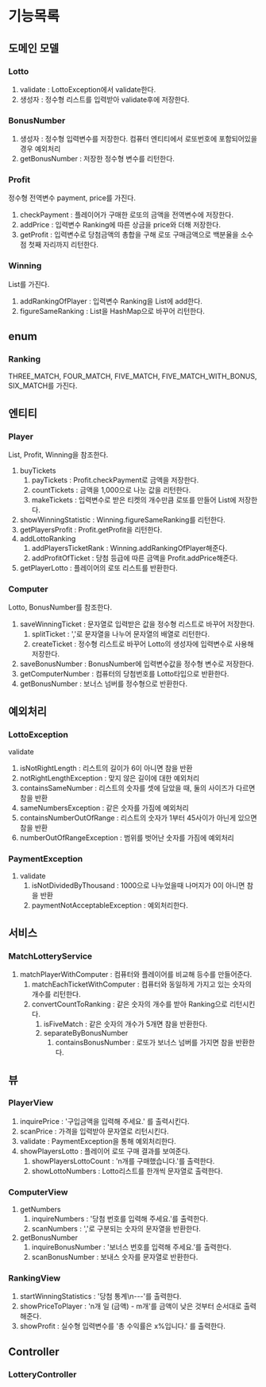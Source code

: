 # 기능목록
## 도메인 모델
### Lotto
1. validate : LottoException에서 validate한다. 
2. 생성자 : 정수형 리스트를 입력받아 validate후에 저장한다.

### BonusNumber
1. 생성자 : 정수형 입력변수를 저장한다. 컴퓨터 엔티티에서 로또번호에 포함되어있을 경우 예외처리
2. getBonusNumber : 저장한 정수형 변수를 리턴한다. 

### Profit
정수형 전역변수 payment, price를 가진다. 
1. checkPayment : 플레이어가 구매한 로또의 금액을 전역변수에 저장한다. 
2. addPrice : 입력변수 Ranking에 따른 상금을 price와 더해 저장한다.
3. getProfit : 입력변수로 당첨금액의 총합을 구해 로또 구매금액으로 백분율을 소수점 첫째 자리까지 리턴한다. 

### Winning
List<Ranking>를 가진다. 
1. addRankingOfPlayer : 입력변수 Ranking을 List<Ranking>에 add한다. 
2. figureSameRanking : List<Ranking>을 HashMap으로 바꾸어 리턴한다. 

## enum
### Ranking
THREE_MATCH, FOUR_MATCH, FIVE_MATCH, FIVE_MATCH_WITH_BONUS, SIX_MATCH를 가진다.

## 엔티티
### Player
List<Lotto>, Profit, Winning을 참조한다. 
1. buyTickets
   1. payTickets : Profit.checkPayment로 금액을 저장한다. 
   2. countTickets : 금액을 1,000으로 나눈 값을 리턴한다. 
   3. makeTickets : 입력변수로 받은 티켓의 개수만큼 로또를 만들어 List<Lotto>에 저장한다. 
2. showWinningStatistic : Winning.figureSameRanking를 리턴한다. 
3. getPlayersProfit : Profit.getProfit을 리턴한다. 
4. addLottoRanking
   1. addPlayersTicketRank : Winning.addRankingOfPlayer해준다. 
   2. addProfitOfTicket : 당첨 등급에 따른 금액을 Profit.addPrice해준다. 
5. getPlayerLotto : 플레이어의 로또 리스트를 반환한다. 

### Computer
Lotto, BonusNumber를 참조한다. 
1. saveWinningTicket : 문자열로 입력받은 값을 정수형 리스트로 바꾸어 저장한다. 
   1. splitTicket : ','로 문자열을 나누어 문자열의 배열로 리턴한다. 
   2. createTicket : 정수형 리스트로 바꾸어 Lotto의 생성자에 입력변수로 사용해 저장한다. 
2. saveBonusNumber : BonusNumber에 입력변수값을 정수형 변수로 저장한다. 
3. getComputerNumber : 컴퓨터의 당첨번호를 Lotto타입으로 반환한다. 
4. getBonusNumber : 보너스 넘버를 정수형으로 반환한다. 

## 예외처리
### LottoException
validate
1. isNotRightLength : 리스트의 길이가 6이 아니면 참을 반환
2. notRightLengthException : 맞지 않은 길이에 대한 예외처리
3. containsSameNumber : 리스트의 숫자를 셋에 담았을 때, 둘의 사이즈가 다르면 참을 반환
4. sameNumbersException : 같은 숫자를 가짐에 예외처리
5. containsNumberOutOfRange : 리스트의 숫자가 1부터 45사이가 아닌게 있으면 참을 반환
6. numberOutOfRangeException : 범위를 벗어난 숫자를 가짐에 예외처리

### PaymentException
1. validate
   1. isNotDividedByThousand : 1000으로 나누었을때 나머지가 0이 아니면 참을 반환
   2. paymentNotAcceptableException : 예외처리한다. 

## 서비스
### MatchLotteryService
1. matchPlayerWithComputer : 컴퓨터와 플레이어를 비교해 등수를 만들어준다. 
   1. matchEachTicketWithComputer : 컴퓨터와 동일하게 가지고 있는 숫자의 개수를 리턴한다.
   2. convertCountToRanking : 같은 숫자의 개수를 받아 Ranking으로 리턴시킨다. 
      1. isFiveMatch : 같은 숫자의 개수가 5개면 참을 반환한다. 
      2. separateByBonusNumber
         1. containsBonusNumber : 로또가 보너스 넘버를 가지면 참을 반환한다.

## 뷰
### PlayerView
1. inquirePrice : '구입금액을 입력해 주세요.' 를 출력시킨다. 
2. scanPrice : 가격을 입력받아 문자열로 리턴시킨다.
3. validate : PaymentException을 통해 예외처리한다. 
4. showPlayersLotto : 플레이어 로또 구매 결과를 보여준다. 
   1. showPlayersLottoCount : 'n개를 구매했습니다.'를 출력한다. 
   2. showLottoNumbers : Lotto리스트를 한개씩 문자열로 출력한다. 

### ComputerView
1. getNumbers
   1. inquireNumbers : '당첨 번호를 입력해 주세요.'를 출력한다. 
   2. scanNumbers : ','로 구분되는 숫자의 문자열을 반환한다. 
2. getBonusNumber
   1. inquireBonusNumber : '보너스 번호를 입력해 주세요.'를 출력한다. 
   2. scanBonusNumber : 보내스 숫자를 문자열로 반환한다.

### RankingView
1. startWinningStatistics : '당첨 통계\n---'를 출력한다. 
2. showPriceToPlayer : 'n개 일 (금액) - m개'를 금액이 낮은 것부터 순서대로 출력해준다.
3. showProfit : 실수형 입력변수를 '총 수익률은 x%입니다.' 를 출력한다. 

## Controller
### LotteryController